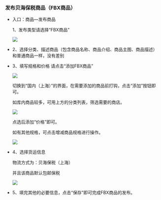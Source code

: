 ### 发布贝海保税商品（FBX商品）

* 入口：商品—发布商品

  1、发布类型请选择“FBX商品”

  ![](http://sellerhub.ymatou.com/helpview/img/fbfbx_1.png)

* 2、选择分类、描述商品（包含商品名称、商品介绍、商品主图、商品描述）和普通商品一样，没有差别

* 3、填写规格和价格 请点击“添加FBX商品”

  ![](http://sellerhub.ymatou.com/helpview/img/fbfbx_2.png)

  切换到“国内（上海）”的界面，在需要添加的商品前打钩，点击“添加”按钮即可。

  如库内商品较多，可用上方的分类列表，筛选需要的商店。

  ![](http://sellerhub.ymatou.com/helpview/img/fbfbx_3.png)

  点选后添加“价格”即可。

  如有其他规格，可点击增减商品规格进行操作。

  ![](http://sellerhub.ymatou.com/helpview/img/fbfbx_4.png)

* 4、选择货运信息

  物流方式为：贝海保税（上海）

  并且该商品默认包邮保税

  ![](http://sellerhub.ymatou.com/helpview/img/fbfbx_5.png)

* 5、填完其他的必要信息，点击“保存”即可完成FBX商品的发布。



